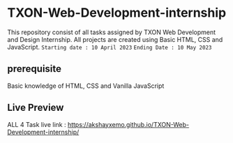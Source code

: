# TXON-Web-Development-internship
This repository consist of all tasks assigned by TXON Web Development and Design Internship. All projects are created using Basic HTML, CSS and JavaScript.
``Starting date : 10 April 2023``
``Ending Date : 10 May 2023``

## prerequisite
Basic knowledge of HTML, CSS and Vanilla JavaScript

## Live Preview
ALL 4 Task live
link : https://akshayxemo.github.io/TXON-Web-Development-internship/
